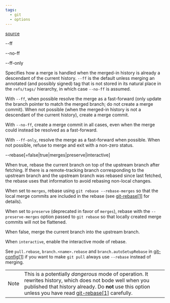```yaml
---
tags:
  - git
  - options
---
```

[source](https://git-scm.com/docs/git-pull/2.25.1)

--ff

--no-ff

--ff-only

Specifies how a merge is handled when the merged-in history is already a descendant of the current history. `--ff` is the default unless merging an annotated (and possibly signed) tag that is not stored in its natural place in the `refs/tags/` hierarchy, in which case `--no-ff` is assumed.

With `--ff`, when possible resolve the merge as a fast-forward (only update the branch pointer to match the merged branch; do not create a merge commit). When not possible (when the merged-in history is not a descendant of the current history), create a merge commit.

With `--no-ff`, create a merge commit in all cases, even when the merge could instead be resolved as a fast-forward.

With `--ff-only`, resolve the merge as a fast-forward when possible. When not possible, refuse to merge and exit with a non-zero status.

--rebase[=false|true|merges|preserve|interactive]

When true, rebase the current branch on top of the upstream branch after fetching. If there is a remote-tracking branch corresponding to the upstream branch and the upstream branch was rebased since last fetched, the rebase uses that information to avoid rebasing non-local changes.

When set to `merges`, rebase using `git rebase --rebase-merges` so that the local merge commits are included in the rebase (see [git-rebase[1]](https://git-scm.com/docs/git-rebase) for details).

When set to `preserve` (deprecated in favor of `merges`), rebase with the `--preserve-merges` option passed to `git rebase` so that locally created merge commits will not be flattened.

When false, merge the current branch into the upstream branch.

When `interactive`, enable the interactive mode of rebase.

See `pull.rebase`, `branch.<name>.rebase` and `branch.autoSetupRebase` in [git-config[1]](https://git-scm.com/docs/git-config) if you want to make `git pull` always use `--rebase` instead of merging.

|   |   |
|---|---|
|Note|This is a potentially _dangerous_ mode of operation. It rewrites history, which does not bode well when you published that history already. Do **not** use this option unless you have read [git-rebase[1]](https://git-scm.com/docs/git-rebase) carefully.|